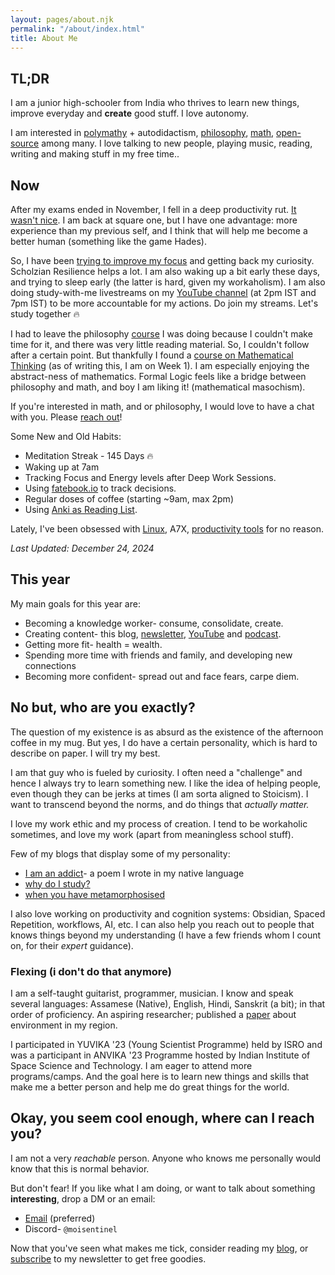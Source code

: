 ```yaml
---
layout: pages/about.njk
permalink: "/about/index.html"
title: About Me
---
```

## TL;DR

I am a junior high-schooler from India who thrives to learn new things, improve everyday and **create** good stuff. I love autonomy.

I am interested in [polymathy](/blog/p/another-renaissance) + autodidactism, [philosophy](/blog/t/philosophy/), [math](/blog/math/), [open-source](https://run.nibirsan.org/gh) among many. I love talking to new people, playing music, reading, writing and making stuff in my free time..

## Now

After my exams ended in November, I fell in a deep productivity rut. [It wasn't nice](https://visionoflife.substack.com/p/being-stuck-in-a-rut-is-not-fine). I am back at square one, but I have one advantage: more experience than my previous self, and I think that will help me become a better human (something like the game Hades).

So, I have been [trying to improve my focus](https://fatebook.io/q/will-i-reach-20h-deep-work-week-by-the--cm4qqi21l0000fm0rdho6fvgr) and getting back my curiosity. Scholzian Resilience helps a lot. I am also waking up a bit early these days, and trying to sleep early (the latter is hard, given my workaholism). I am also doing study-with-me livestreams on my [YouTube channel](https://www.youtube.com/@nibirsankar) (at 2pm IST and 7pm IST) to be more accountable for my actions. Do join my streams. Let's study together 🔥

I had to leave the philosophy [course](https://github.com/moiSentineL/oxford-general-philosophy-2009) I was doing because I couldn't make time for it, and there was very little reading material. So, I couldn't follow after a certain point. But thankfully I found a [course on Mathematical Thinking](https://www.coursera.org/learn/mathematical-thinking/) (as of writing this, I am on Week 1). I am especially enjoying the abstract-ness of mathematics. Formal Logic feels like a bridge between philosophy and math, and boy I am liking it! (mathematical masochism). 

If you're interested in math, and or philosophy, I would love to have a chat with you. Please [reach out](#okay%2C-you-seem-cool-enough%2C-where-can-i-reach-you%3F)!

Some New and Old Habits:
- Meditation Streak - 145 Days 🔥
- Waking up at 7am
- Tracking Focus and Energy levels after Deep Work Sessions.
- Using [fatebook.io](https://fatebook.io/) to track decisions.
- Regular doses of coffee (starting ~9am, max 2pm)
- Using [Anki as Reading List](https://vihaansondhi.substack.com/p/cron-for-the-mind).

Lately, I've been obsessed with [Linux](https://github.com/moiSentineL/dotfiles), A7X, [productivity tools](https://github.com/moiSentineL/Tomato.C) for no reason.

*Last Updated: December 24, 2024*

## This year

My main goals for this year are:

* Becoming a knowledge worker- consume, consolidate, create.
* Creating content- this blog, [newsletter](https://visionoflife.substack.com/), [YouTube](https://youtube.com/@nibirsankar) and [podcast](/pantheon/).
* Getting more fit- health = wealth.
* Spending more time with friends and family, and developing new connections
* Becoming more confident- spread out and face fears, carpe diem.

## No but, who are you exactly?

The question of my existence is as absurd as the existence of the afternoon coffee in my mug. But yes, I do have a certain personality, which is hard to describe on paper. I will try my best.

I am that guy who is fueled by curiosity. I often need a "challenge" and hence I always try to learn something new. I like the idea of helping people, even though they can be jerks at times (I am sorta aligned to Stoicism). I want to transcend beyond the norms, and do things that *actually matter.*

I love my work ethic and my process of creation. I tend to be workaholic sometimes, and love my work (apart from meaningless school stuff).

Few of my blogs that display some of my personality:

*   [I am an addict](https://moisentinel.github.io/blog/p/i-am-an-addict)- a poem I wrote in my native language
*   [why do I study?](https://moisentinel.github.io/blog/p/why-do-i-study)
*   [when you have metamorphosised](https://moisentinel.github.io/blog/p/when-you-have-metamorphosised)

I also love working on productivity and cognition systems: Obsidian, Spaced Repetition, workflows, AI, etc. 
I can also help you reach out to people that knows things beyond my understanding (I have a few friends whom I count on, for their *expert* guidance).

### Flexing (i don't do that anymore)

I am a self-taught guitarist, programmer, musician. I know and speak several languages: Assamese (Native), English, Hindi, Sanskrit (a bit); in that order of proficiency. An aspiring researcher; published a [paper](https://osf.io/preprints/socarxiv/ytwqd/) about environment in my region.

I participated in YUVIKA '23 (Young Scientist Programme) held by ISRO and was a participant in ANVIKA '23 Programme hosted by Indian Institute of Space Science and Technology. I am eager to attend more programs/camps. And the goal here is to learn new things and skills that make me a better person and help me do great things for the world.

## Okay, you seem cool enough, where can I reach you?

I am not a very *reachable* person. Anyone who knows me personally would know that this is normal behavior.

But don't fear! If you like what I am doing, or want to talk about something **interesting**, drop a DM or an email: 

*   [Email](mailto:nibir@nibirsan.org) (preferred)
*   Discord- `@moisentinel`

Now that you've seen what makes me tick, consider reading my [blog](https://nibirsan.org/blog/), or [subscribe](https://nibirsan.org/substack) to my newsletter to get free goodies.